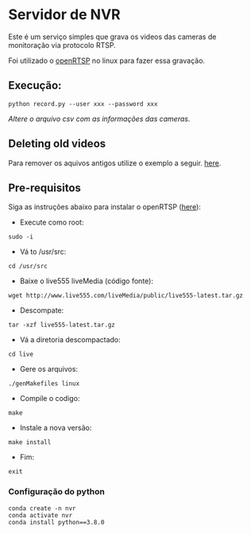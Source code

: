 # Servidor de NVR
Este é um serviço simples que grava os videos das cameras de monitoração via protocolo RTSP.

Foi utilizado o [openRTSP](http://www.live555.com/openRTSP/) no linux para fazer essa gravação.

## Execução:
`python record.py --user xxx --password xxx`

*Altere o arquivo csv com as informações das cameras.*

## Deleting old videos
Para remover os aquivos antigos utilize o exemplo a seguir. [here](https://askubuntu.com/questions/789602/auto-delete-files-older-than-7-days).

## Pre-requisitos

Siga as instruções abaixo para instalar o openRTSP ([here](https://askubuntu.com/questions/693396/openrtsp-problem)):
* Execute como root:

`sudo -i`
* Vá to /usr/src:

`cd /usr/src`
* Baixe o live555 liveMedia (código fonte):

`wget http://www.live555.com/liveMedia/public/live555-latest.tar.gz`
* Descompate:

`tar -xzf live555-latest.tar.gz`
* Vá a diretoria descompactado:

`cd live`
* Gere os arquivos:

`./genMakefiles linux`
* Compile o codigo:

`make`
* Instale a nova versão:

`make install`
* Fim:

`exit`

### Configuração do python

```
conda create -n nvr
conda activate nvr
conda install python==3.8.0
```